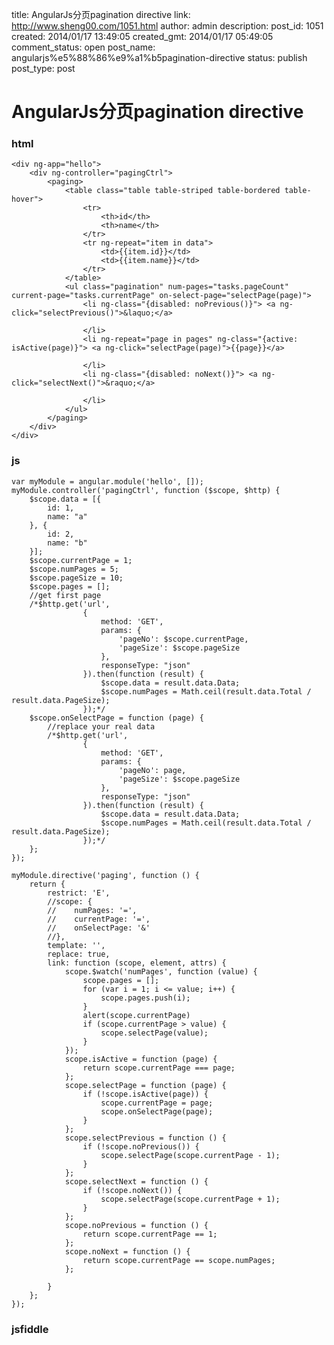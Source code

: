 title: AngularJs分页pagination directive
link: http://www.sheng00.com/1051.html
author: admin
description: 
post_id: 1051
created: 2014/01/17 13:49:05
created_gmt: 2014/01/17 05:49:05
comment_status: open
post_name: angularjs%e5%88%86%e9%a1%b5pagination-directive
status: publish
post_type: post

# AngularJs分页pagination directive

### html
    
    
    <div ng-app="hello">
        <div ng-controller="pagingCtrl">
            <paging>
                <table class="table table-striped table-bordered table-hover">
                    <tr>
                        <th>id</th>
                        <th>name</th>
                    </tr>
                    <tr ng-repeat="item in data">
                        <td>{{item.id}}</td>
                        <td>{{item.name}}</td>
                    </tr>
                </table>
                <ul class="pagination" num-pages="tasks.pageCount" current-page="tasks.currentPage" on-select-page="selectPage(page)">
                    <li ng-class="{disabled: noPrevious()}"> <a ng-click="selectPrevious()">&laquo;</a>
    
                    </li>
                    <li ng-repeat="page in pages" ng-class="{active: isActive(page)}"> <a ng-click="selectPage(page)">{{page}}</a>
    
                    </li>
                    <li ng-class="{disabled: noNext()}"> <a ng-click="selectNext()">&raquo;</a>
    
                    </li>
                </ul>
            </paging>
        </div>
    </div>

### js
    
    
    var myModule = angular.module('hello', []);
    myModule.controller('pagingCtrl', function ($scope, $http) {
        $scope.data = [{
            id: 1,
            name: "a"
        }, {
            id: 2,
            name: "b"
        }];
        $scope.currentPage = 1;
        $scope.numPages = 5;
        $scope.pageSize = 10;
        $scope.pages = [];
        //get first page
        /*$http.get('url',
                    {
                        method: 'GET',
                        params: {
                            'pageNo': $scope.currentPage,
                            'pageSize': $scope.pageSize
                        },
                        responseType: "json"
                    }).then(function (result) {
                        $scope.data = result.data.Data;
                        $scope.numPages = Math.ceil(result.data.Total / result.data.PageSize);
                    });*/
        $scope.onSelectPage = function (page) {
            //replace your real data
            /*$http.get('url',
                    {
                        method: 'GET',
                        params: {
                            'pageNo': page,
                            'pageSize': $scope.pageSize
                        },
                        responseType: "json"
                    }).then(function (result) {
                        $scope.data = result.data.Data;
                        $scope.numPages = Math.ceil(result.data.Total / result.data.PageSize);
                    });*/
        };
    });
    
    myModule.directive('paging', function () {
        return {
            restrict: 'E',
            //scope: {
            //    numPages: '=',
            //    currentPage: '=',
            //    onSelectPage: '&'
            //},
            template: '',
            replace: true,
            link: function (scope, element, attrs) {
                scope.$watch('numPages', function (value) {
                    scope.pages = [];
                    for (var i = 1; i <= value; i++) {
                        scope.pages.push(i);
                    }
                    alert(scope.currentPage)
                    if (scope.currentPage > value) {
                        scope.selectPage(value);
                    }
                });
                scope.isActive = function (page) {
                    return scope.currentPage === page;
                };
                scope.selectPage = function (page) {
                    if (!scope.isActive(page)) {
                        scope.currentPage = page;
                        scope.onSelectPage(page);
                    }
                };
                scope.selectPrevious = function () {
                    if (!scope.noPrevious()) {
                        scope.selectPage(scope.currentPage - 1);
                    }
                };
                scope.selectNext = function () {
                    if (!scope.noNext()) {
                        scope.selectPage(scope.currentPage + 1);
                    }
                };
                scope.noPrevious = function () {
                    return scope.currentPage == 1;
                };
                scope.noNext = function () {
                    return scope.currentPage == scope.numPages;
                };
    
            }
        };
    });
    

### jsfiddle
